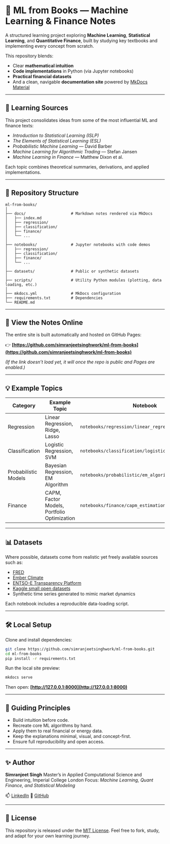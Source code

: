 # 📘 ML from Books — Machine Learning & Finance Notes

A structured learning project exploring **Machine Learning**, **Statistical Learning**, and **Quantitative Finance**, built by studying key textbooks and implementing every concept from scratch.

This repository blends:

* Clear **mathematical intuition**
* **Code implementations** in Python (via Jupyter notebooks)
* **Practical financial datasets**
* And a clean, navigable **documentation site** powered by [MkDocs Material](https://squidfunk.github.io/mkdocs-material/)

---

## 🧩 Learning Sources

This project consolidates ideas from some of the most influential ML and finance texts:

* *Introduction to Statistical Learning (ISLP)*
* *The Elements of Statistical Learning (ESL)*
* *Probabilistic Machine Learning* — David Barber
* *Machine Learning for Algorithmic Trading* — Stefan Jansen
* *Machine Learning in Finance* — Matthew Dixon et al.

Each topic combines theoretical summaries, derivations, and applied implementations.

---

## 🧱 Repository Structure

```
ml-from-books/
│
├── docs/                    # Markdown notes rendered via MkDocs
│   ├── index.md
│   ├── regression/
│   ├── classification/
│   ├── finance/
│   └── ...
│
├── notebooks/               # Jupyter notebooks with code demos
│   ├── regression/
│   ├── classification/
│   ├── finance/
│   └── ...
│
├── datasets/                # Public or synthetic datasets
│
├── scripts/                 # Utility Python modules (plotting, data loading, etc.)
│
├── mkdocs.yml               # MkDocs configuration
├── requirements.txt         # Dependencies
└── README.md
```

---

## 🚀 View the Notes Online

The entire site is built automatically and hosted on GitHub Pages:

👉 **[https://github.com/simranjeetsinghwork/ml-from-books](https://github.com/simranjeetsinghwork/ml-from-books)**

*(If the link doesn’t load yet, it will once the repo is public and Pages are enabled.)*

---

## 💡 Example Topics

| Category             | Example Topic                               | Notebook                                             |
| -------------------- | ------------------------------------------- | ---------------------------------------------------- |
| Regression           | Linear Regression, Ridge, Lasso             | `notebooks/regression/linear_regression.ipynb`       |
| Classification       | Logistic Regression, SVM                    | `notebooks/classification/logistic_regression.ipynb` |
| Probabilistic Models | Bayesian Regression, EM Algorithm           | `notebooks/probabilistic/em_algorithm.ipynb`         |
| Finance              | CAPM, Factor Models, Portfolio Optimization | `notebooks/finance/capm_estimation.ipynb`            |

---

## 📊 Datasets

Where possible, datasets come from realistic yet freely available sources such as:

* [FRED](https://fred.stlouisfed.org/)
* [Ember Climate](https://ember-climate.org/data/)
* [ENTSO-E Transparency Platform](https://transparency.entsoe.eu/)
* [Kaggle small open datasets](https://www.kaggle.com/)
* Synthetic time series generated to mimic market dynamics

Each notebook includes a reproducible data-loading script.

---

## 🛠️ Local Setup

Clone and install dependencies:

```bash
git clone https://github.com/simranjeetsinghwork/ml-from-books.git
cd ml-from-books
pip install -r requirements.txt
```

Run the local site preview:

```bash
mkdocs serve
```

Then open: **[http://127.0.0.1:8000](http://127.0.0.1:8000)**

---

## 🧠 Guiding Principles

* Build intuition before code.
* Recreate core ML algorithms by hand.
* Apply them to real financial or energy data.
* Keep the explanations minimal, visual, and concept-first.
* Ensure full reproducibility and open access.

---

## ✨ Author

**Simranjeet Singh**
Master’s in Applied Computational Science and Engineering, Imperial College London
Focus: *Machine Learning, Quant Finance, and Statistical Modeling*

📫 [LinkedIn](https://www.linkedin.com/in/simranjeet-singh-362824250)
🐙 [GitHub](https://github.com/simranjeetsinghwork)

---

## 🧾 License

This repository is released under the [MIT License](LICENSE).
Feel free to fork, study, and adapt for your own learning journey.
